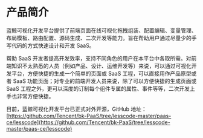 # 产品简介

蓝鲸可视化开发平台提供了前端页面在线可视化拖拽组装、配置编辑、变量管理、布局模板、路由配置、源码生成、二次开发等能力。旨在帮助用户通过尽量少的手写代码的方式快速设计和开发 SaaS。

帮助 SaaS 开发者提高开发效率，支持不同角色的用户在本平台中各取所需。对前端知识不太熟悉的人员（例如产品、设计、运维开发等）来说，可以通过可视化开发平台，方便快捷的生成一个简单的页面或 SaaS 工程，可以直接用作产品原型或者 SaaS 功能页面；对专业的前端开发人员来说，除了可以方便快捷的生成页面或 SaaS 工程之外，更可以深度的订制每个组件专属的属性、事件等等，二次开发上手也非常方便快捷。

目前，蓝鲸可视化开发平台已正式对外开源，GitHub 地址： [https://github.com/Tencent/bk-PaaS/tree/lesscode-master/paas-ce/lesscode](https://github.com/Tencent/bk-PaaS/tree/lesscode-master/paas-ce/lesscode)
